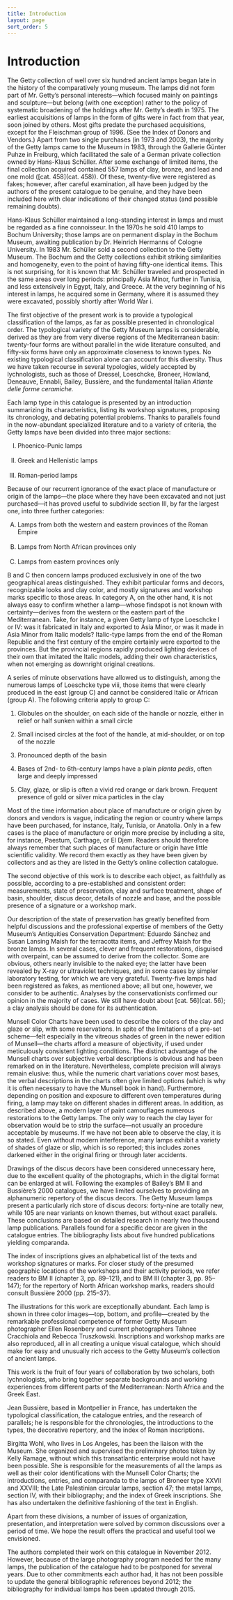 ```yaml
---
title: Introduction
layout: page
sort_order: 5
---
```


# Introduction

The Getty collection of well over six hundred ancient lamps began late
in the history of the comparatively young museum. The lamps did not form
part of Mr. Getty’s personal interests—which focused mainly on paintings
and sculpture—but belong (with one exception) rather to the policy of
systematic broadening of the holdings after Mr. Getty’s death in 1975.
The earliest acquisitions of lamps in the form of gifts were in fact
from that year, soon joined by others. Most gifts predate the purchased
acquisitions, except for the Fleischman group of 1996. (See the Index of
Donors and Vendors.) Apart from two single purchases (in 1973 and 2003),
the majority of the Getty lamps came to the Museum in 1983, through the
Gallerie Günter Puhze in Freiburg, which facilitated the sale of a
German private collection owned by Hans-Klaus Schüller. After some
exchange of limited items, the final collection acquired contained 557
lamps of clay, bronze, and lead and one mold ([cat. 458](cat. 458)). Of
these, twenty-five were registered as fakes; however, after careful
examination, all have been judged by the authors of the present
catalogue to be genuine, and they have been included here with clear
indications of their changed status (and possible remaining doubts).

Hans-Klaus Schüller maintained a long-standing interest in lamps and
must be regarded as a fine connoisseur. In the 1970s he sold 410 lamps
to Bochum University; those lamps are on permanent display in the Bochum
Museum, awaiting publication by Dr. Heinrich Hermanns of Cologne
University. In 1983 Mr. Schüller sold a second collection to the Getty
Museum. The Bochum and the Getty collections exhibit striking
similarities and homogeneity, even to the point of having fifty-one
identical items. This is not surprising, for it is known that Mr.
Schüller traveled and prospected in the same areas over long periods:
principally Asia Minor, further in Tunisia, and less extensively in
Egypt, Italy, and Greece. At the very beginning of his interest in
lamps, he acquired some in Germany, where it is assumed they were
excavated, possibly shortly after World War i.

The first objective of the present work is to provide a typological
classification of the lamps, as far as possible presented in
chronological order. The typological variety of the Getty Museum lamps
is considerable, derived as they are from very diverse regions of the
Mediterranean basin: twenty-four forms are without parallel in the wide
literature consulted, and fifty-six forms have only an approximate
closeness to known types. No existing typological classification alone
can account for this diversity. Thus we have taken recourse in several
typologies, widely accepted by lychnologists, such as those of Dressel,
Loeschcke, Broneer, Howland, Deneauve, Ennabli, Bailey, Bussière, and
the fundamental Italian *Atlante delle forme ceramiche.*

Each lamp type in this catalogue is presented by an introduction
summarizing its characteristics, listing its workshop signatures,
proposing its chronology, and debating potential problems. Thanks to
parallels found in the now-abundant specialized literature and to a
variety of criteria, the Getty lamps have been divided into three major
sections:

<ol type="I">
  <li>Phoenico-Punic lamps</li>
  <br />
  <li>Greek and Hellenistic lamps</li>
  <br />
  <li>Roman-period lamps</li>
</ol>

Because of our recurrent ignorance of the exact place of manufacture or
origin of the lamps—the place where they have been excavated and not
just purchased—it has proved useful to subdivide section III, by far the
largest one, into three further categories:

<ol type="A">
    <li>Lamps from both the western and eastern provinces of the Roman Empire</li>
    <br />
    <li>Lamps from North African provinces only</li>
    <br />
    <li>Lamps from eastern provinces only</li>
</ol>

B and C then concern lamps produced exclusively in one of the two
geographical areas distinguished. They exhibit particular forms and
decors, recognizable looks and clay color, and mostly signatures and
workshop marks specific to those areas. In category A, on the other
hand, it is not always easy to confirm whether a lamp—whose findspot is
not known with certainty—derives from the western or the eastern part of
the Mediterranean. Take, for instance, a given Getty lamp of type
Loeschcke I or IV: was it fabricated in Italy and exported to Asia
Minor, or was it made in Asia Minor from Italic models? Italic-type
lamps from the end of the Roman Republic and the first century of the
empire certainly were exported to the provinces. But the provincial
regions rapidly produced lighting devices of their own that imitated the
Italic models, adding their own characteristics, when not emerging as
downright original creations.

A series of minute observations have allowed us to distinguish, among
the numerous lamps of Loeschcke type viii, those items that were clearly
produced in the east (group C) and cannot be considered Italic or
African (group A). The following criteria apply to group C:

1. Globules on the shoulder, on each side of the handle or nozzle, either in relief or half sunken within a small circle

2. Small incised circles at the foot of the handle, at mid-shoulder, or on top of the nozzle

3. Pronounced depth of the basin

4. Bases of 2nd- to 6th-century lamps have a plain *planta pedis*, often large and deeply impressed

5. Clay, glaze, or slip is often a vivid red orange or dark brown. Frequent presence of gold or silver mica particles in the clay

Most of the time information about place of manufacture or origin given
by donors and vendors is vague, indicating the region or country where
lamps have been purchased, for instance, Italy, Tunisia, or Anatolia.
Only in a few cases is the place of manufacture or origin more precise
by including a site, for instance, Paestum, Carthage, or El Djem.
Readers should therefore always remember that such places of manufacture
or origin have little scientific validity. We record them exactly as
they have been given by collectors and as they are listed in the Getty’s
online collection catalogue.

The second objective of this work is to describe each object, as
faithfully as possible, according to a pre-established and consistent
order: measurements, state of preservation, clay and surface treatment,
shape of basin, shoulder, discus decor, details of nozzle and base, and
the possible presence of a signature or a workshop mark.

Our description of the state of preservation has greatly benefited from
helpful discussions and the professional expertise of members of the
Getty Museum’s Antiquities Conservation Department: Eduardo Sánchez and
Susan Lansing Maish for the terracotta items, and Jeffrey Maish for the
bronze lamps. In several cases, clever and frequent restorations,
disguised with overpaint, can be assumed to derive from the collector.
Some are obvious, others nearly invisible to the naked eye; the latter
have been revealed by X-ray or ultraviolet techniques, and in some cases
by simpler laboratory testing, for which we are very grateful.
Twenty-five lamps had been registered as fakes, as mentioned above; all
but one, however, we consider to be authentic. Analyses by the
conservationists confirmed our opinion in the majority of cases. We
still have doubt about [cat. 56](cat. 56); a clay analysis should be done for
its authentication.

Munsell Color Charts have been used to describe the colors of the clay
and glaze or slip, with some reservations. In spite of the limitations
of a pre-set scheme—felt especially in the vitreous shades of green in
the newer edition of Munsell—the charts afford a measure of objectivity,
if used under meticulously consistent lighting conditions. The distinct
advantage of the Munsell charts over subjective verbal descriptions is
obvious and has been remarked on in the literature. Nevertheless,
complete precision will always remain elusive: thus, while the numeric
chart variations cover most bases, the verbal descriptions in the charts
often give limited options (which is why it is often necessary to have
the Munsell book in hand). Furthermore, depending on position and
exposure to different oven temperatures during firing, a lamp may take
on different shades in different areas. In addition, as described above,
a modern layer of paint camouflages numerous restorations to the Getty
lamps. The only way to reach the clay layer for observation would be to
strip the surface—not usually an procedure acceptable by museums. If we
have not been able to observe the clay, it is so stated. Even without
modern interference, many lamps exhibit a variety of shades of glaze or
slip, which is so reported; this includes zones darkened either in the
original firing or through later accidents.

Drawings of the discus decors have been considered unnecessary here, due
to the excellent quality of the photographs, which in the digital format
can be enlarged at will. Following the examples of Bailey’s BM II and
Bussière’s 2000 catalogues, we have limited ourselves to providing an
alphanumeric repertory of the discus decors. The Getty Museum lamps
present a particularly rich store of discus decors: forty-nine are
totally new, while 105 are near variants on known themes, but without
exact parallels. These conclusions are based on detailed research in
nearly two thousand lamp publications. Parallels found for a specific
decor are given in the catalogue entries. The bibliography lists about
five hundred publications yielding comparanda.

The index of inscriptions gives an alphabetical list of the texts and
workshop signatures or marks. For closer study of the presumed
geographic locations of the workshops and their activity periods, we
refer readers to BM II (chapter 3, pp. 89–121), and to BM III (chapter
3, pp. 95–147); for the repertory of North African workshop marks,
readers should consult Bussière 2000 (pp. 215–37).

The illustrations for this work are exceptionally abundant. Each lamp is
shown in three color images—top, bottom, and profile—created by the
remarkable professional competence of former Getty Museum photographer
Ellen Rosenbery and current photographers Tahnee Cracchiola and Rebecca
Truszkowski. Inscriptions and workshop marks are also reproduced, all in
all creating a unique visual catalogue, which should make for easy and
unusually rich access to the Getty Museum’s collection of ancient lamps.

This work is the fruit of four years of collaboration by two scholars,
both lychnologists, who bring together separate backgrounds and working
experiences from different parts of the Mediterranean: North Africa and
the Greek East.

Jean Bussière, based in Montpellier in France, has undertaken the
typological classification, the catalogue entries, and the research of
parallels; he is responsible for the chronologies, the introductions to
the types, the decorative repertory, and the index of Roman
inscriptions.

Birgitta Wohl, who lives in Los Angeles, has been the liaison with the
Museum. She organized and supervised the preliminary photos taken by
Kelly Ramage, without which this transatlantic enterprise would not have
been possible. She is responsible for the measurements of all the lamps
as well as their color identifications with the Munsell Color Charts;
the introductions, entries, and comparanda to the lamps of Broneer type
XXVII and XXVIII; the Late Palestinian circular lamps, section 47; the
metal lamps, section IV, with their bibliography; and the index of Greek
inscriptions. She has also undertaken the definitive fashioning of the
text in English.

Apart from these divisions, a number of issues of organization,
presentation, and interpretation were solved by common discussions over
a period of time. We hope the result offers the practical and useful
tool we envisioned.

The authors completed their work on this catalogue in November 2012.
However, because of the large photography program needed for the many
lamps, the publication of the catalogue had to be postponed for several
years. Due to other commitments each author had, it has not been
possible to update the general bibliographic references beyond 2012; the
bibliography for individual lamps has been updated through 2015.
